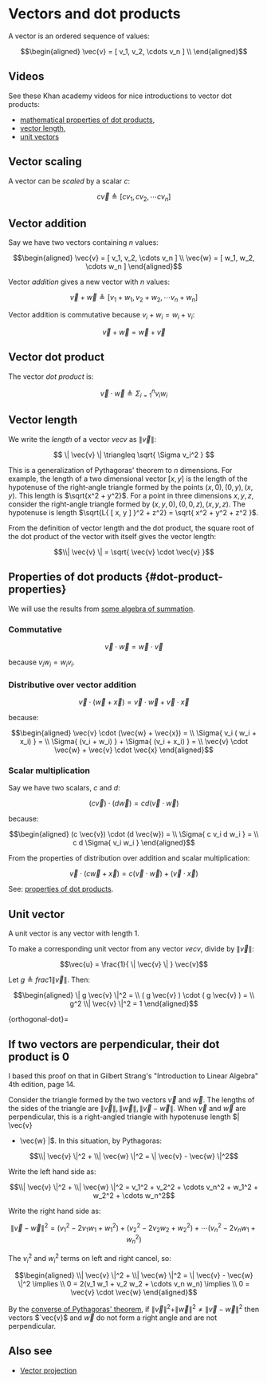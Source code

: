 # Vectors and dot products

A vector is an ordered sequence of values:

$$\begin{aligned}
\vec{v} = [ v_1, v_2, \cdots v_n ] \\
\end{aligned}$$

## Videos

See these Khan academy videos for nice introductions to vector dot
products:

-   [mathematical properties of dot
    products](https://www.khanacademy.org/math/linear-algebra/vectors_and_spaces/dot_cross_products/v/vector-dot-product-and-vector-length),
-   [vector
    length](https://www.khanacademy.org/math/linear-algebra/vectors_and_spaces/dot_cross_products/v/vector-dot-product-and-vector-length),
-   [unit
    vectors](https://www.khanacademy.org/math/linear-algebra/matrix_transformations/lin_trans_examples/v/unit-vectors)

## Vector scaling

A vector can be *scaled* by a scalar $c$:

$$c \vec{v} \triangleq [ c v_1, c v_2, \cdots c v_n ]$$

## Vector addition

Say we have two vectors containing $n$ values:

$$\begin{aligned}
\vec{v} = [ v_1, v_2, \cdots v_n ] \\
\vec{w} = [ w_1, w_2, \cdots w_n ]
\end{aligned}$$

Vector *addition* gives a new vector with $n$ values:

$$\vec{v} + \vec{w} \triangleq [ v_1 + w_1, v_2 + w_2, \cdots v_n + w_n ]$$

Vector addition is commutative because $v_i + w_i = w_i + v_i$:

$$\vec{v} + \vec{w} = \vec{w} + \vec{v}$$

## Vector dot product

The vector *dot product* is:

$$\vec{v} \cdot \vec{w} \triangleq \Sigma_{i=1}^n v_i w_i$$

## Vector length

We write the *length* of a vector $vec{v}$ as $\| \vec{v} \|$:

$$
\| \vec{v} \| \triangleq \sqrt{ \Sigma v_i^2 }
$$

This is a generalization of Pythagoras\' theorem to $n$ dimensions.
For example, the length of a two dimensional vector $[ x, y ]$ is
the length of the hypotenuse of the right-angle triangle formed by the
points $(x, 0), (0, y), (x, y)$. This length is $\sqrt{x^2 + y^2}$.
For a point in three dimensions ${x, y, z}$, consider the right-angle
triangle formed by $(x, y, 0), (0, 0, z), (x, y, z)$. The hypotenuse
is length $\sqrt{L{ [ x, y ] }^2 + z^2} = \sqrt{ x^2 + y^2 + z^2
}$.

From the definition of vector length and the dot product, the square
root of the dot product of the vector with itself gives the vector
length:

$$\\| \vec{v} \| = \sqrt{ \vec{v} \cdot \vec{v} }$$

## Properties of dot products {#dot-product-properties}

We will use the results from [some algebra of summation](algebra_of_sums).

### Commutative

$$\vec{v} \cdot \vec{w} = \vec{w} \cdot \vec{v}$$

because $v_i w_i = w_i v_i$.

### Distributive over vector addition

$$\vec{v} \cdot (\vec{w} + \vec{x}) = \vec{v} \cdot \vec{w} + \vec{v} \cdot
\vec{x}$$

because:

$$\begin{aligned}
\vec{v} \cdot (\vec{w} + \vec{x}) = \\
\Sigma{ v_i ( w_i + x_i) } = \\
\Sigma{ (v_i + w_i) } + \Sigma{ (v_i + x_i) } = \\
\vec{v} \cdot \vec{w} + \vec{v} \cdot \vec{x}
\end{aligned}$$

### Scalar multiplication

Say we have two scalars, $c$ and $d$:

$$(c \vec{v}) \cdot (d \vec{w}) = c d ( \vec{v} \cdot \vec{w} )$$

because:

$$\begin{aligned}
(c \vec{v}) \cdot (d \vec{w}) = \\
\Sigma{ c v_i d w_i } = \\
c d \Sigma{ v_i w_i }
\end{aligned}$$

From the properties of distribution over addition and scalar
multiplication:

$$\vec{v} \cdot (c \vec{w} + \vec{x}) = c (\vec{v} \cdot \vec{w}) + (\vec{v}
\cdot \vec{x})$$

See: [properties of dot
products](https://en.wikipedia.org/wiki/Dot_product#Properties).

## Unit vector

A unit vector is any vector with length 1.

To make a corresponding unit vector from any vector $vec{v}$, divide
by $\| \vec{v} \|$:

$$\vec{u} = \frac{1}{ \| \vec{v} \| } \vec{v}$$

Let $g \triangleq frac{1}{\| \vec{v} \|}$. Then:

$$\begin{aligned}
\| g \vec{v} \|^2 = \\
( g \vec{v} ) \cdot ( g \vec{v} ) = \\
g^2  \\| \vec{v} \|^2 = 1
\end{aligned}$$

{orthogonal-dot}=
## If two vectors are perpendicular, their dot product is 0

I based this proof on that in Gilbert Strang's "Introduction to Linear
Algebra" 4th edition, page 14.

Consider the triangle formed by the two vectors $\vec{v}$ and
$\vec{w}$. The lengths of the sides of the triangle are $\| \vec{v} \|, \|
\vec{w} \|, \| \vec{v} - \vec{w} \|$. When $\vec{v}$ and $\vec{w}$ are
perpendicular, this is a right-angled triangle with hypotenuse length $\| \vec{v}
- \vec{w} \|$. In this situation, by Pythagoras:

$$\\| \vec{v} \|^2 + \\| \vec{w} \|^2 = \| \vec{v} - \vec{w} \|^2$$

Write the left hand side as:

$$\\| \vec{v} \|^2 + \\| \vec{w} \|^2 =
v_1^2 + v_2^2 + \cdots v_n^2 +
w_1^2 + w_2^2 + \cdots w_n^2$$

Write the right hand side as:

$$
\| \vec{v} - \vec{w} \|^2 =
(v_1^2 - 2v_1 w_1 + w_1^2) +
(v_2^2 - 2v_2 w_2 + w_2^2) +
\cdots
(v_n^2 - 2v_n w_1 + w_n^2)
$$

The $v_i^2$ and $w_i^2$ terms on left and right cancel, so:

$$\begin{aligned}
\\| \vec{v} \|^2 + \\| \vec{w} \|^2 = \| \vec{v} - \vec{w} \|^2 \implies \\
0 = 2(v_1 w_1 + v_2 w_2 + \cdots v_n w_n) \implies \\
0 = \vec{v} \cdot \vec{w}
\end{aligned}$$

By the [converse of Pythagoras\'
theorem](https://en.wikipedia.org/wiki/Pythagorean_theorem#Converse), if $\|
\vec{v} \|^2 + \| \vec{w} \|^2 \ne \| \vec{v} - \vec{w} \|^2$ then vectors
$`vec{v}$ and $\vec{w}$ do not form a right angle and are not perpendicular.

## Also see

* [Vector projection](vector_projection)
